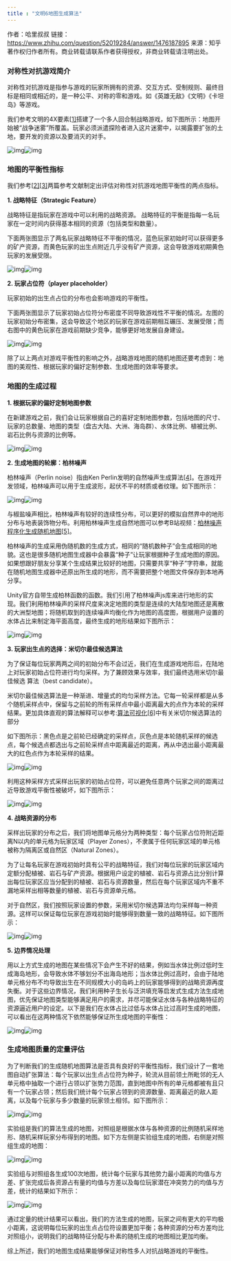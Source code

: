 ```yaml
---
title : "文明6地图生成算法"
---
```


作者：哈里叔叔
链接：https://www.zhihu.com/question/52019284/answer/1476187895
来源：知乎
著作权归作者所有。商业转载请联系作者获得授权，非商业转载请注明出处。



### 对称性对抗游戏简介

对称性对抗游戏是指参与游戏的玩家所拥有的资源、交互方式、受制规则、最终目标是相同或相近的，是一种公平、对称的零和游戏。如《英雄无敌》《文明》《卡坦岛》等游戏。

我们参考文明的4X要素[[1\]](#ref_1)搭建了一个多人回合制战略游戏，如下图所示：地图开始被“战争迷雾”所覆盖。玩家必须派遣探险者进入这片迷雾中，以揭露要扩张的土地，要开发的资源以及要消灭的对手。

![img](../../assets/images/2021-01-22-civ-map/v2-9c3f623a46a9e27b84fa3bc74cbc54bd_hd.jpg)![img](../../assets/images/2021-01-22-civ-map/v2-9c3f623a46a9e27b84fa3bc74cbc54bd_720w.jpg)

### 地图的平衡性指标

我们参考[[2\]](#ref_2)[[3\]](#ref_3)两篇参考文献制定出评估对称性对抗游戏地图平衡性的两点指标。

**1. 战略特征（Strategic Feature）**

战略特征是指玩家在游戏中可以利用的战略资源。 战略特征的平衡是指每一名玩家在一定时间内获得基本相同的资源（包括类型和数量）。

下面两张图显示了两名玩家战略特征不平衡的情况，蓝色玩家初始时可以获得更多的矿产资源，而黄色玩家的出生点附近几乎没有矿产资源，这会导致游戏初期黄色玩家的发展受限。

![img](../../assets/images/2021-01-22-civ-map/v2-c217513044c65234f7773e83f2aefd8f_hd.jpg)![img](../../assets/images/2021-01-22-civ-map/v2-c217513044c65234f7773e83f2aefd8f_720w.jpg)

**2. 玩家占位符（player placeholder）**

玩家初始的出生点占位的分布也会影响游戏的平衡性。

下面两张图显示了玩家初始占位符分布密度不同导致游戏性不平衡的情况。左图的玩家初始分布密集，这会导致这个地区的玩家在游戏前期相互碾压、发展受限；而右图中的黄色玩家在游戏前期缺少竞争，能够更好地发展自身建设。

![img](../../assets/images/2021-01-22-civ-map/v2-af9bc4a5e3c7c7d7d5c674d76a5510e0_hd.jpg)![img](../../assets/images/2021-01-22-civ-map/v2-af9bc4a5e3c7c7d7d5c674d76a5510e0_720w.jpg)

除了以上两点对游戏平衡性的影响之外，战略游戏地图的随机地图还要考虑到：地图的美观性、根据玩家的偏好定制参数、生成地图的效率等要求。

### 地图的生成过程

**1. 根据玩家的偏好定制地图参数**

在新建游戏之前，我们会让玩家根据自己的喜好定制地图参数，包括地图的尺寸、玩家的总数量、地图的类型（盘古大陆、大洲、海岛群）、水体比例、植被比例、岩石比例与资源的比例等。

![img](../../assets/images/2021-01-22-civ-map/v2-4a2127dcc15dabf1b2a6da2d5964035d_hd.jpg)![img](../../assets/images/2021-01-22-civ-map/v2-4a2127dcc15dabf1b2a6da2d5964035d_720w.jpg)

**2. 生成地图的轮廓：柏林噪声**

柏林噪声（Perlin noise）指由Ken Perlin发明的自然噪声生成算法[[4\]](#ref_4)。在游戏开发领域，柏林噪声可以用于生成波形，起伏不平的材质或者纹理。如下图所示：

![img](../../assets/images/2021-01-22-civ-map/v2-9666e99f436d9863363e73d8148fabc4_hd.jpg)![img](../../assets/images/2021-01-22-civ-map/v2-9666e99f436d9863363e73d8148fabc4_720w.jpg)

与椒盐噪声相比，柏林噪声有较好的连续性分布，可以更好的模拟自然界中的地形分布与地表装饰物分布。利用柏林噪声生成自然地图可以参考B站视频：[柏林噪声程序化生成随机地图](https://link.zhihu.com/?target=https%3A//www.bilibili.com/video/BV1sJ411e7nt)[[5\]](#ref_5)。

柏林噪声的生成采用伪随机数的生成方式，相同的“随机数种子”会生成相同的地貌。这也是很多随机地图生成器中会暴露“种子”让玩家根据种子生成地图的原因。如果想跟好朋友分享某个生成结果比较好的地图，只需要共享“种子”字符串，就能在随机地图生成器中还原出所生成的地形，而不需要把整个地图文件保存到本地再分享。

Unity官方自带生成柏林函数的函数。我们引用了柏林噪声js库来进行地形的实现。我们利用柏林噪声的采样尺度来决定地图的类型是连续的大陆型地图还是离散的大洲型地图；将随机取到的连续噪声均衡化作为地图的高度图，根据用户设置的水体占比来制定海平面高度，最终生成的地形结果如下图所示： 

![img](../../assets/images/2021-01-22-civ-map/v2-53f678a81cd6969e60c89f5b8c5318a3_hd.jpg)![img](../../assets/images/2021-01-22-civ-map/v2-53f678a81cd6969e60c89f5b8c5318a3_720w.jpg)

**3. 玩家出生点的选择：米切尔最佳候选算法**

为了保证每位玩家两两之间的初始分布不会过近，我们在生成游戏地形后，在陆地上对玩家初始占位符进行均匀采样。为了兼顾效果与效率，我们最终选用米切尔最佳候选 算法（best candidate）。

米切尔最佳候选算法是一种渐进、增量式的均匀采样方法。它每一轮采样都是从多个随机采样点中，保留与之前轮的所有采样点中最小距离最大的点作为本轮的采样结果。更加具体直观的算法解释可以参考:[算法可视化](https://link.zhihu.com/?target=https%3A//bindog.github.io/blog/2014/08/09/visualizing-algorithms/)[[6\]](#ref_6)中有关米切尔候选算法的部分

如下图所示：黑色点是之前轮已经确定的采样点，灰色点是本轮随机采样的候选点，每个候选点都选出与之前轮采样点中距离最近的距离，再从中选出最小距离最大的红色点作为本轮采样的结果。

![img](../../assets/images/2021-01-22-civ-map/v2-fac9f90ba270e0869f56081434f79a4d_hd.jpg)![img](../../assets/images/2021-01-22-civ-map/v2-fac9f90ba270e0869f56081434f79a4d_720w.jpg)

利用这种采样方式采样出玩家的初始占位符，可以避免任意两个玩家之间的距离过近导致游戏平衡性被破坏，如下图所示：

![img](../../assets/images/2021-01-22-civ-map/v2-3924e3347b5634505b2a19101ddc28f7_hd.jpg)![img](../../assets/images/2021-01-22-civ-map/v2-3924e3347b5634505b2a19101ddc28f7_720w.jpg)

**4. 战略资源的分布**

采样出玩家的分布之后，我们将地图单元格分为两种类型：每个玩家占位符附近距离N以内的单元格为玩家区域（Player Zones），不隶属于任何玩家区域的单元格被称为隔离区或自然区（Natural Zones）。

为了让每名玩家在游戏初始时具有公平的战略特征，我们对每位玩家的玩家区域内定额分配植被、岩石与矿产资源。根据用户设定的植被、岩石与资源占比分别计算出每位玩家区应当分配到的植被、岩石与资源数量，然后在每个玩家区域内不重不漏地采样出相等数量的植被、岩石与资源单元格。

对于自然区，我们按照玩家设置的参数，采用米切尔候选算法均匀采样每一种资源。这样可以保证每位玩家在游戏初始时能够得到数量一致的战略特征。如下图所示：

![img](../../assets/images/2021-01-22-civ-map/v2-36f553af401b6bddf8238a387674559b_hd.jpg)![img](../../assets/images/2021-01-22-civ-map/v2-36f553af401b6bddf8238a387674559b_720w.jpg)

**5. 边界情况处理**

用以上方式生成的地图在某些情况下会产生不好的结果，例如当水体比例过低时生成海岛地形，会导致水体不够划分不出海岛地形；当水体比例过高时，会由于陆地单元格分布不均导致出生在不同规模大小的岛屿上的玩家能够得到的战略资源再度失衡。对于这些边界情况，我们利用种子生长与泛洪填充等启发式生成方法生成地图，优先保证地图类型能够满足用户的需求，并尽可能保证水体与各种战略特征的资源逼近用户的设定。以下是我们在水体占比过低与水体占比过高时生成的地图，可以看出在这两种情况下依然能够保证所生成地图的平衡性：

![img](../../assets/images/2021-01-22-civ-map/v2-cbd869e4e4aaf2271e96a91adc50208e_hd.jpg)![img](../../assets/images/2021-01-22-civ-map/v2-cbd869e4e4aaf2271e96a91adc50208e_720w.jpg)

### 生成地图质量的定量评估

为了判断我们的生成随机地图算法是否具有良好的平衡性指标，我们设计了一套地图自动扩张算法：每个玩家以出生点占位符为种子，轮流从目前领土所毗邻的无人单元格中抽取一个进行占领以扩张势力范围，直到地图中所有的单元格都被有且只有一个玩家占领；然后我们统计每个玩家占领到的资源数量、距离最近的敌人距离，以及每个玩家与多少数量的玩家领土相邻。如下图所示： 

![img](../../assets/images/2021-01-22-civ-map/v2-aff4ede9c673351500855f48cadcb4f0_hd.jpg)![img](../../assets/images/2021-01-22-civ-map/v2-aff4ede9c673351500855f48cadcb4f0_720w.jpg)

实验组是我们的算法生成的地图，对照组是根据水体与各种资源的比例随机采样地形、随机采样玩家分布得到的地图。如下方左侧是实验组生成的地图，右侧是对照组生成的地图：

![img](../../assets/images/2021-01-22-civ-map/v2-17df5c19a246e5bbbef3fa428646a3e8_hd.jpg)![img](../../assets/images/2021-01-22-civ-map/v2-17df5c19a246e5bbbef3fa428646a3e8_720w.jpg)

实验组与对照组各生成100次地图，统计每个玩家与其他势力最小距离的均值与方差、扩张完成后各资源占有量的均值与方差以及每位玩家潜在冲突势力的均值与方差，统计的结果如下所示：

![img](../../assets/images/2021-01-22-civ-map/v2-32e30c53111a6cc563aa0e1a819f18e3_hd.jpg)![img](../../assets/images/2021-01-22-civ-map/v2-32e30c53111a6cc563aa0e1a819f18e3_720w.jpg)

通过定量的统计结果可以看出，我们的方法生成的地图，玩家之间有更大的平均极小距离，这说明每位玩家的出生点占位符设置更加平衡；各种资源的分布方差均比对照组小，说明我们的战略特征分配与朴素的随机生成的地图相比更加均衡。

综上所述，我们的地图生成结果能够保证对称性多人对抗战略游戏的平衡性。

### 